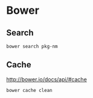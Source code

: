 # Bower

## Search

    bower search pkg-nm

## Cache

<http://bower.io/docs/api/#cache>

    bower cache clean
